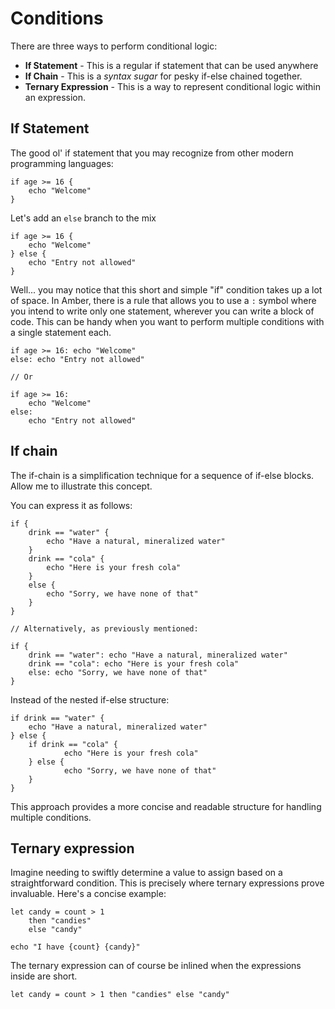 # Conditions

There are three ways to perform conditional logic:
- **If Statement** - This is a regular if statement that can be used anywhere
- **If Chain** - This is a _syntax sugar_ for pesky if-else chained together.
- **Ternary Expression** - This is a way to represent conditional logic within an expression.

## If Statement

The good ol' if statement that you may recognize from other modern programming languages:

```ab
if age >= 16 {
	echo "Welcome"
}
```

Let's add an `else` branch to the mix

```ab
if age >= 16 {
	echo "Welcome"
} else {
	echo "Entry not allowed"
}
```

Well... you may notice that this short and simple "if" condition takes up a lot of space. In Amber, there is a rule that allows you to use a `:` symbol where you intend to write only one statement, wherever you can write a block of code. This can be handy when you want to perform multiple conditions with a single statement each.

```ab
if age >= 16: echo "Welcome"
else: echo "Entry not allowed"

// Or

if age >= 16:
	echo "Welcome"
else:
	echo "Entry not allowed"
```

## If chain

The if-chain is a simplification technique for a sequence of if-else blocks. Allow me to illustrate this concept.

You can express it as follows:

```ab
if {
	drink == "water" {
		echo "Have a natural, mineralized water"
	}
	drink == "cola" {
		echo "Here is your fresh cola"
	}
	else {
		echo "Sorry, we have none of that"
	}
}

// Alternatively, as previously mentioned:

if {
	drink == "water": echo "Have a natural, mineralized water"
	drink == "cola": echo "Here is your fresh cola"
	else: echo "Sorry, we have none of that"
}
```

Instead of the nested if-else structure:

```ab
if drink == "water" {
	echo "Have a natural, mineralized water"
} else {
    if drink == "cola" {
        	echo "Here is your fresh cola"
    } else {
        	echo "Sorry, we have none of that"
    }
}
```

This approach provides a more concise and readable structure for handling multiple conditions.

## Ternary expression

Imagine needing to swiftly determine a value to assign based on a straightforward condition. This is precisely where ternary expressions prove invaluable. Here's a concise example:

```ab
let candy = count > 1
	then "candies"
	else "candy"

echo "I have {count} {candy}"
```

The ternary expression can of course be inlined when the expressions inside are short.

```ab
let candy = count > 1 then "candies" else "candy"
```

